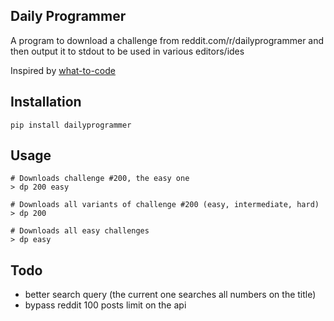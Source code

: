 ## Daily Programmer

A program to download a challenge from reddit.com/r/dailyprogrammer and then output it to stdout to be used in various editors/ides

Inspired by [what-to-code](https://github.com/joereynolds/what-to-code) 

## Installation

```
pip install dailyprogrammer
```

## Usage
```
# Downloads challenge #200, the easy one
> dp 200 easy

# Downloads all variants of challenge #200 (easy, intermediate, hard)
> dp 200

# Downloads all easy challenges
> dp easy

```


## Todo

- better search query (the current one searches all numbers on the title)
- bypass reddit 100 posts limit on the api
